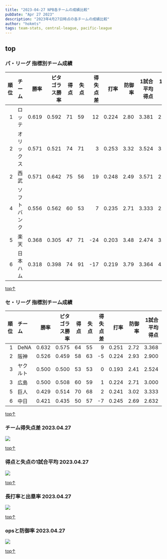 ```yaml
---
title: "2023-04-27 NPB各チームの成績比較"
pubDate: "Apr 27 2023"
description: "2023年4月27日時点の各チームの成績比較"
author: "hokmts"
tags: team-stats, central-league, pacific-league
---
```


## top

### パ・リーグ 指標別チーム成績

<table>
<colgroup>
<col style="width: 5%" />
<col style="width: 13%" />
<col style="width: 6%" />
<col style="width: 15%" />
<col style="width: 5%" />
<col style="width: 5%" />
<col style="width: 9%" />
<col style="width: 6%" />
<col style="width: 7%" />
<col style="width: 14%" />
<col style="width: 14%" />
</colgroup>
<thead>
<tr class="header">
<th style="text-align: right;">順位</th>
<th style="text-align: left;">チーム</th>
<th style="text-align: right;">勝率</th>
<th style="text-align: right;">ピタゴラス勝率</th>
<th style="text-align: right;">得点</th>
<th style="text-align: right;">失点</th>
<th style="text-align: right;">得失点差</th>
<th style="text-align: right;">打率</th>
<th style="text-align: right;">防御率</th>
<th style="text-align: right;">1試合平均得点</th>
<th style="text-align: right;">1試合平均失点</th>
</tr>
</thead>
<tbody>
<tr class="odd">
<td style="text-align: right;">1</td>
<td style="text-align: left;">ロッテ</td>
<td style="text-align: right;">0.619</td>
<td style="text-align: right;">0.592</td>
<td style="text-align: right;">71</td>
<td style="text-align: right;">59</td>
<td style="text-align: right;">12</td>
<td style="text-align: right;">0.224</td>
<td style="text-align: right;">2.80</td>
<td style="text-align: right;">3.381</td>
<td style="text-align: right;">2.810</td>
</tr>
<tr class="even">
<td style="text-align: right;">2</td>
<td style="text-align: left;">オリックス</td>
<td style="text-align: right;">0.571</td>
<td style="text-align: right;">0.521</td>
<td style="text-align: right;">74</td>
<td style="text-align: right;">71</td>
<td style="text-align: right;">3</td>
<td style="text-align: right;">0.253</td>
<td style="text-align: right;">3.32</td>
<td style="text-align: right;">3.524</td>
<td style="text-align: right;">3.381</td>
</tr>
<tr class="odd">
<td style="text-align: right;">2</td>
<td style="text-align: left;">西武</td>
<td style="text-align: right;">0.571</td>
<td style="text-align: right;">0.642</td>
<td style="text-align: right;">75</td>
<td style="text-align: right;">56</td>
<td style="text-align: right;">19</td>
<td style="text-align: right;">0.248</td>
<td style="text-align: right;">2.49</td>
<td style="text-align: right;">3.571</td>
<td style="text-align: right;">2.667</td>
</tr>
<tr class="even">
<td style="text-align: right;">4</td>
<td style="text-align: left;">ソフトバンク</td>
<td style="text-align: right;">0.556</td>
<td style="text-align: right;">0.562</td>
<td style="text-align: right;">60</td>
<td style="text-align: right;">53</td>
<td style="text-align: right;">7</td>
<td style="text-align: right;">0.235</td>
<td style="text-align: right;">2.71</td>
<td style="text-align: right;">3.333</td>
<td style="text-align: right;">2.944</td>
</tr>
<tr class="odd">
<td style="text-align: right;">5</td>
<td style="text-align: left;">楽天</td>
<td style="text-align: right;">0.368</td>
<td style="text-align: right;">0.305</td>
<td style="text-align: right;">47</td>
<td style="text-align: right;">71</td>
<td style="text-align: right;">-24</td>
<td style="text-align: right;">0.203</td>
<td style="text-align: right;">3.48</td>
<td style="text-align: right;">2.474</td>
<td style="text-align: right;">3.737</td>
</tr>
<tr class="even">
<td style="text-align: right;">6</td>
<td style="text-align: left;">日本ハム</td>
<td style="text-align: right;">0.318</td>
<td style="text-align: right;">0.398</td>
<td style="text-align: right;">74</td>
<td style="text-align: right;">91</td>
<td style="text-align: right;">-17</td>
<td style="text-align: right;">0.219</td>
<td style="text-align: right;">3.79</td>
<td style="text-align: right;">3.364</td>
<td style="text-align: right;">4.136</td>
</tr>
</tbody>
</table>

[top↑](#top)

### セ・リーグ 指標別チーム成績

<table>
<colgroup>
<col style="width: 5%" />
<col style="width: 9%" />
<col style="width: 6%" />
<col style="width: 15%" />
<col style="width: 5%" />
<col style="width: 5%" />
<col style="width: 9%" />
<col style="width: 6%" />
<col style="width: 7%" />
<col style="width: 14%" />
<col style="width: 14%" />
</colgroup>
<thead>
<tr class="header">
<th style="text-align: right;">順位</th>
<th style="text-align: left;">チーム</th>
<th style="text-align: right;">勝率</th>
<th style="text-align: right;">ピタゴラス勝率</th>
<th style="text-align: right;">得点</th>
<th style="text-align: right;">失点</th>
<th style="text-align: right;">得失点差</th>
<th style="text-align: right;">打率</th>
<th style="text-align: right;">防御率</th>
<th style="text-align: right;">1試合平均得点</th>
<th style="text-align: right;">1試合平均失点</th>
</tr>
</thead>
<tbody>
<tr class="odd">
<td style="text-align: right;">1</td>
<td style="text-align: left;">DeNA</td>
<td style="text-align: right;">0.632</td>
<td style="text-align: right;">0.575</td>
<td style="text-align: right;">64</td>
<td style="text-align: right;">55</td>
<td style="text-align: right;">9</td>
<td style="text-align: right;">0.251</td>
<td style="text-align: right;">2.72</td>
<td style="text-align: right;">3.368</td>
<td style="text-align: right;">2.895</td>
</tr>
<tr class="even">
<td style="text-align: right;">2</td>
<td style="text-align: left;">阪神</td>
<td style="text-align: right;">0.526</td>
<td style="text-align: right;">0.459</td>
<td style="text-align: right;">58</td>
<td style="text-align: right;">63</td>
<td style="text-align: right;">-5</td>
<td style="text-align: right;">0.224</td>
<td style="text-align: right;">2.93</td>
<td style="text-align: right;">2.900</td>
<td style="text-align: right;">3.150</td>
</tr>
<tr class="odd">
<td style="text-align: right;">3</td>
<td style="text-align: left;">ヤクルト</td>
<td style="text-align: right;">0.500</td>
<td style="text-align: right;">0.500</td>
<td style="text-align: right;">53</td>
<td style="text-align: right;">53</td>
<td style="text-align: right;">0</td>
<td style="text-align: right;">0.193</td>
<td style="text-align: right;">2.41</td>
<td style="text-align: right;">2.524</td>
<td style="text-align: right;">2.524</td>
</tr>
<tr class="even">
<td style="text-align: right;">3</td>
<td style="text-align: left;">広島</td>
<td style="text-align: right;">0.500</td>
<td style="text-align: right;">0.508</td>
<td style="text-align: right;">60</td>
<td style="text-align: right;">59</td>
<td style="text-align: right;">1</td>
<td style="text-align: right;">0.224</td>
<td style="text-align: right;">2.71</td>
<td style="text-align: right;">3.000</td>
<td style="text-align: right;">2.950</td>
</tr>
<tr class="odd">
<td style="text-align: right;">5</td>
<td style="text-align: left;">巨人</td>
<td style="text-align: right;">0.429</td>
<td style="text-align: right;">0.514</td>
<td style="text-align: right;">70</td>
<td style="text-align: right;">68</td>
<td style="text-align: right;">2</td>
<td style="text-align: right;">0.241</td>
<td style="text-align: right;">3.02</td>
<td style="text-align: right;">3.333</td>
<td style="text-align: right;">3.238</td>
</tr>
<tr class="even">
<td style="text-align: right;">6</td>
<td style="text-align: left;">中日</td>
<td style="text-align: right;">0.421</td>
<td style="text-align: right;">0.435</td>
<td style="text-align: right;">50</td>
<td style="text-align: right;">57</td>
<td style="text-align: right;">-7</td>
<td style="text-align: right;">0.245</td>
<td style="text-align: right;">2.69</td>
<td style="text-align: right;">2.632</td>
<td style="text-align: right;">3.000</td>
</tr>
</tbody>
</table>

[top↑](#top)

### チーム得失点差 2023.04.27

<img src="/2023team001_files/figure-markdown_strict/2023_Team_Stats3-1.png" style="display: block; margin: auto;" />

[top↑](#top)

### 得点と失点の1試合平均 2023.04.27

<img src="/2023team001_files/figure-markdown_strict/2023_Team_Stats4-1.png" style="display: block; margin: auto;" />

[top↑](#top)

### 長打率と出塁率 2023.04.27

<img src="/2023team001_files/figure-markdown_strict/2023_Team_Stats5-1.png" style="display: block; margin: auto;" />

[top↑](#top)

### opsと防御率 2023.04.27

<img src="/2023team001_files/figure-markdown_strict/2023_Team_Stats6-1.png" style="display: block; margin: auto;" />

[top↑](#top)
